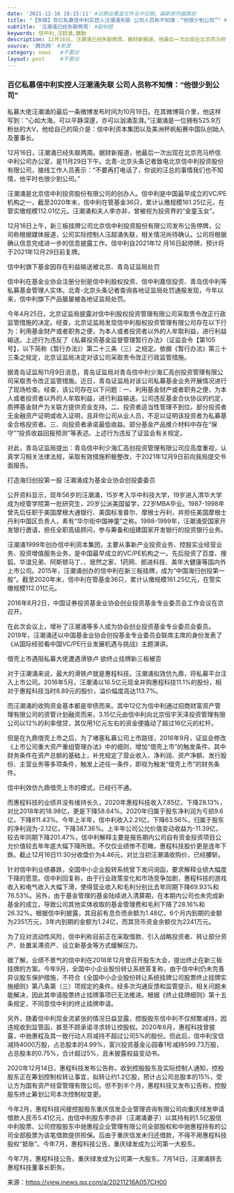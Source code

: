 ```yaml
---
date: '2021-12-16 18:15:11' #日期会覆盖文件名中日期，越新排列越靠前
title: "【失联】百亿私募信中利实控人汪潮涌失联 公司人员称不知情：“他很少到公司”" #标题
subtitle: '汪潮涌已经失联两周' #副标题
keywords: 信中利,汪超涌,魏勤
description: 12月16日，汪潮涌已经失联两周。据财新报道，他最后一次出现在北京亮马桥信中利公司办公室，是11月29日下午。
source: '腾讯网' #来源
category: news   #不要动
layout: post     #不要动
---
```


### 百亿私募信中利实控人汪潮涌失联 公司人员称不知情：“他很少到公司”

私募大佬汪潮涌的最后一条微博发布时间为10月19日。在其微博简介里，他这样写到：“心如大海，可以平静深邃，亦可以汹涌澎湃。”汪潮涌是一位拥有525.9万粉丝的大V，他给自己的简介是：信中利资本集团以及美洲杯帆船赛中国队创始人及董事长。

12月16日，汪潮涌已经失联两周。据财新报道，他最后一次出现在北京亮马桥信中利公司办公室，是11月29日下午。北青-北京头条记者致电北京信中利投资股份有限公司，接线工作人员表示：“不要再打电话了，你说的汪总的事情我们也不知情，他平时也很少到公司。”

汪潮涌是北京信中利投资股份有限公司的创办人。信中利是中国最早成立的VC/PE机构之一，截至2020年末，信中利在管基金36只，累计认缴规模161.25亿元，在管实缴规模112.01亿元。汪潮涌和夫人李亦非，曾被视为投资界的“金童玉女”。

12月16日上午，新三板挂牌公司北京信中利投资股份有限公司发布公告停牌，公司称根据媒体报道，公司实际控制人汪超涌失联，相关情况尚待确认。公司将根据确认信息完成进一步的信息披露工作。信中利自2021年12 月16日起停牌，预计将于2021年12月29日前复牌。

信中利旗下基金因存在利益输送被北京、青岛证监局处罚

信中利在基金业协会注册分别是信中利股权投资、信中利嘉信投资、青岛信中利等私募基金管理人实体。北青-北京头条记者查询各地证监局处罚通报发现，今年以来，信中利旗下产品屡屡被各地证监局处罚。

今年4月25日，北京证监局披露对信中利股权投资管理有限公司采取责令改正行政监管措施的决定。经查，北京证监局发现信中利股权投资管理有限公司存在以下行为：利用基金财产或者职务之便，为本人或者投资者以外的人牟取利益，进行利益输送。上述行为违反了《私募投资基金监督管理暂行办法》（证监会令【第105号】，以下简称《暂行办法》）第二十三条（三）之规定。依据《暂行办法》第三十三条之规定，北京证监局决定对该公司采取责令改正行政监管措施。

据青岛证监局11月9日消息，青岛证监局对青岛信中利少海汇高创投资管理有限公司采取责令改正监管措施。近日，青岛证监局对该公司私募基金业务开展情况进行了现场检查。经查，该公司存在以下问题：一、利用基金财产或者职务之便，为本人或者投资者以外的人牟取利益，进行利益输送。公司违反基金合伙协议的约定，质押基金财产为关联方提供资金支持。二、投资者适当性管理不到位。部分投资者无金融资产证明或收入证明，且非你公司从业人员，不足以证明该投资者为私募基金合格投资者。三、向投资者承诺最低收益。部分基金产品推介材料中存在“保守”“投资收益回报预测”等表述。上述行为违反了证监会有关规定。

对此，青岛证监局提出：青岛信中利少海汇高创投资管理有限公司应高度重视，认真学习相关法律法规，采取有效措施积极整改，于2021年12月9日前向我局提交书面报告。

打造海归创投第一股 汪潮涌成为基金业协会创投委委员

公开资料显示，现年56岁的汪潮涌，15岁考入华中科技大学，19岁进入清华大学成为经管学院第一批研究生，20岁公派美国留学，22岁MBA毕业。1987-1998年曾先后任职于美国摩根大通银行、美国标准普尔、摩根士丹利，并担任美国摩根士丹利中国区负责人，素有“华尔街中国神童”之称。1998-1999年，汪潮涌受国家开发银行邀请，担任全职高级顾问，参与筹备和组建国家开发银行的投资银行业务。

汪潮涌1999年创办信中利资本集团，主要从事新产业投资业务、控股实业经营业务、投资增值服务业务，是中国最早成立的VC/PE机构之一。先后投资了百度、搜狐、华谊兄弟、阿斯顿马丁、、居然之家、1药网、郎进科技、美年大健康等国内外上市公司。2015年，汪潮涌创办的信中利在新三板挂牌，成为“中国海归创投第一股”。截至2020年末，信中利在管基金36只，累计认缴规模161.25亿元，在管实缴规模112.01亿元。

2016年8月2日，中国证券投资基金业协会创业投资基金专业委员会工作会议在京召开。

在此次会议上，增补了汪潮涌等多人成为协会创业投资基金专业委员会委员。2019年，汪潮涌还以中国基金业协会创投基金专业委员会联席主席的身份发表了《从国际经验看中国VC/PE行业发展机遇与挑战》主题演讲。

借壳上市遇阻私募大佬遭遇滑铁卢 欲终止挂牌新三板被否

对于汪潮涌来说，最大的滑铁卢就是惠程科技。汪潮涌拟效仿九鼎，将私募平台注入上市公司。2016年5月，汪潮涌以16.5亿元现金并购惠程科技11.1%的股份，相对于惠程科技当时8.89元的股价，溢价幅度高达113.7%。

而汪潮涌的收购资金基本都是举债而来。其中12亿为信中利通过招商财富资产管理有限公司的资管计划融资而来，3.15亿元由信中利向北京恒宇天泽投资管理有限公司以12%的利率借贷，其仅用1亿元左右的资金便撬动了超过16亿元的杠杆。

但是在九鼎借壳上市之后，为了堵塞私募公司上市路径，2016年9月，证监会修改《上市公司重大资产重组管理办法》中的细则，增加“借壳上市”的触发条件，其中财务条件在资产总额的基础上，补充规定了营业收入、净利润、资产净额、发行股份、主营业务等多项条件，触发上述任一条件，即视为触发“借壳上市”的财务条件。

信中利效仿九鼎借壳上市的模式，已经行不通。

而惠程科技的业绩并没有维持长久，2020年惠程科技收入7.85亿，下降28.13%，对比2018年的18.98亿，更是下降58.64%。2020年归属于股东净利润为亏损9.6亿，下降811.43%。今年上半年，信中利收入2.21亿，下降63.56%，归属于股东的净利润为-2.12亿，下降387.36%。上半年公司公允价值变动收益为-11.39亿，较去年同期下降201.47%，信中利解释主要是报告期内公司自有资金投资项目公允价值较去年年底大幅下降所致。不仅仅业绩惨不忍睹，惠程科技股价更是连年下跌。截止12月16日11:30分收盘价为4.46元，对比当初汪潮涌收购价，已经腰斩。

针对信中利业绩暴跌，全国中小企业股转系统曾下发问询函，要求解释业绩大幅度下降的愿意。信中利回复称，由于行业政策变化和市场竞争加剧，惠程科技的游戏收入和电气收入大幅下滑，使得营业收入和毛利分别比去年同期下降69.93%和76.53%。另外，由于基金管理的基金陆续进入清算期，在本期内公司也未完成新基金的成立，导致公司其他实体收取的基金管理费和毛利下降了28.16%和26.32%。根据信中利披露，其目前有息负债余额为1.48亿，6个月内到期的金额为2351万元，3年内到期的金额为1.24亿，而其货币资金余额仅为2241万元。

为了应对流动性风险，信中利称目前正在采取借款、引入战略投资者、转让部分资产、处置呆滞资产、设立新基金等方式缓解压力。

据了解，业绩不景气的信中利在2018年12月曾召开股东大会，提出终止在新三板挂牌的方案。今年9月，全国中小企业股份转让系统答复称，由于信中利仍未完善异议股东保护措施，不符合《全国中小企业股份转让系统挂牌公司股票终止挂牌实施细则》第八条第（三）项规定的条件。经多次沟通反馈和监管提示，相关问题未能解决，因此其申请股票终止挂牌事项已无法推进。根据《终止挂牌细则》第十五条规定，不同意信中利的终止挂牌申请。

另外，随着信中利现金流紧张的情况日益显露，控股股东信中利不仅频繁减持，因违规收到监管函，甚至不顾承诺寻求转让控股权。2020年6月，惠程科技曾披露，中驰惠程及其一致行动人将减持不超过公司5%的股份。但此后，信中利宝信减持4000万股，占总股本的4.99%，富兴投资基金沁园春1号减持599.73万股，占总股本的0.75%，合计超过5%，且未披露权益变动书。

2020年12月14日，惠程科技发布公告称，收到控股股东及实际控制人通知，控股股东正在筹划控制权转让事宜，拟转让约1.2亿股，预计占公司总股本的15%，受让方为国有资产经营管理有限公司。但不到半个月，惠程科技又发布公告称，控股股东终止筹划公司本次控制权变更。

今年2月，惠程科技间接控股股东重庆信发企业管理咨询有限公司向重庆绿发申请借款人民币5.41亿元，由信中利股东李亦非（汪潮涌妻子）以其持有的1.5亿股信中利股票、公司控股股东中驰惠程企业管理有限公司全部股权和中驰惠程持有的公司全部股票为该笔借款提供担保。后由于重庆信发未归还借款，不得不用惠程科技股权“抵账”。今年7月，惠程科技公告，重庆绿发成为公司第一大股东。

今年7月，惠程科技公告，重庆绿发成为公司第一大股东。7月14日，汪潮涌辞去惠程科技董事长职务。

来源：https://view.inews.qq.com/a/20211216A057CH00
